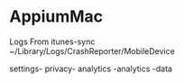 # AppiumMac
Logs
From itunes-sync </br>
~/Library/Logs/CrashReporter/MobileDevice

settings- privacy- analytics -analytics -data
